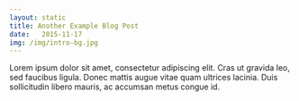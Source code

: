 ```yaml
---
layout: static
title: Another Example Blog Post
date:   2015-11-17
img: /img/intro-bg.jpg
---
```


Lorem ipsum dolor sit amet, consectetur adipiscing elit. Cras ut gravida leo, sed faucibus ligula. Donec mattis augue vitae quam ultrices lacinia. Duis sollicitudin libero mauris, ac accumsan metus congue id.